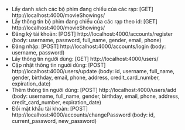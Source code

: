 * Lấy danh sách các bộ phim đang chiếu của các rạp: [GET] http://localhost:4000/movieShowings/
* Lấy thông tin bộ phim đang chiếu của các rạp theo id: [GET] http://localhost:4000/movieShowings/<id>
* Đăng ký tài khoản: [POST] http://localhost:4000/accounts/register (body: username, password, full_name, gender, email, phone)
* Đăng nhập: [POST] http://localhost:4000/accounts/login (body: username, password)
* Lấy thông tin người dùng: [GET] http://localhost:4000/users/<id>
* Cập nhật thông tin người dùng: [POST] http://localhost:4000/users/update (body: id, username, full_name, gender, birthday, email, phone, address, credit_card_number, expiration_date)
* Thêm thông tin người dùng: [POST] http://localhost:4000/users/add (body: username, full_name, gender, birthday, email, phone, address, credit_card_number, expiration_date)
* Đổi mật khẩu tài khoản: [POST] http://localhost:4000/accounts/changePassword (body: id, current_password, new_password)
